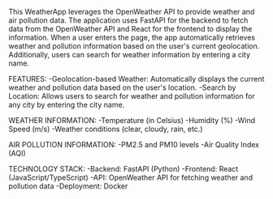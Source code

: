 This WeatherApp leverages the OpenWeather API to provide weather and air pollution data. The application uses FastAPI for the backend to fetch data from the OpenWeather API and React for the frontend to display the information. When a user enters the page, the app automatically retrieves weather and pollution information based on the user's current geolocation. Additionally, users can search for weather information by entering a city name.


FEATURES:
-Geolocation-based Weather: Automatically displays the current weather and pollution data based on the user's location.
-Search by Location: Allows users to search for weather and pollution information for any city by entering the city name.

WEATHER INFORMATION:
-Temperature (in Celsius)
-Humidity (%)
-Wind Speed (m/s)
-Weather conditions (clear, cloudy, rain, etc.)

AIR POLLUTION INFORMATION:
-PM2.5 and PM10 levels
-Air Quality Index (AQI)

TECHNOLOGY STACK:
-Backend: FastAPI (Python)
-Frontend: React (JavaScript/TypeScript)
-API: OpenWeather API for fetching weather and pollution data
-Deployment: Docker 